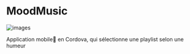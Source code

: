 # MoodMusic

![images](https://blog.instabug.com/wp-content/uploads/2018/09/apache-cordova-development-tools-1.png)

Application mobile:iphone: en Cordova, qui sélectionne une playlist selon une humeur
